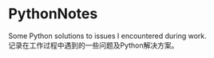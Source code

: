 # PythonNotes
Some Python solutions to issues I encountered during work.  
记录在工作过程中遇到的一些问题及Python解决方案。
